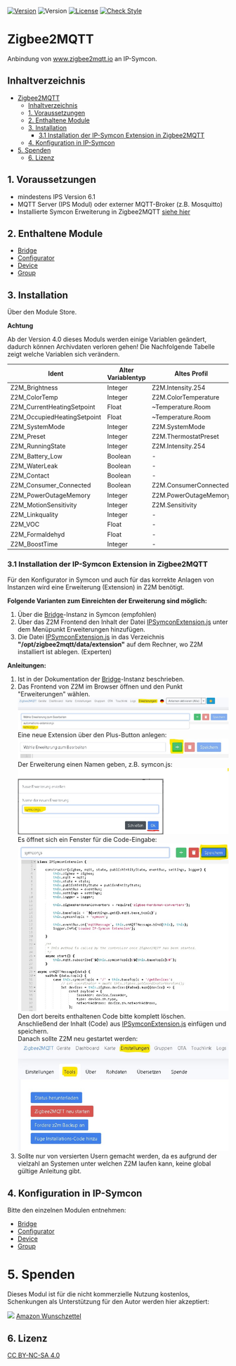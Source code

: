 [![Version](https://img.shields.io/badge/Symcon-PHPModul-red.svg)](https://www.symcon.de/service/dokumentation/entwicklerbereich/sdk-tools/sdk-php/)
![Version](https://img.shields.io/badge/Symcon%20Version-6.1%20%3E-blue.svg)
[![License](https://img.shields.io/badge/License-CC%20BY--NC--SA%204.0-green.svg)](https://creativecommons.org/licenses/by-nc-sa/4.0/)
[![Check Style](https://github.com/Schnittcher/IPS-Zigbee2MQTT/workflows/Check%20Style/badge.svg)](https://github.com/Schnittcher/IPS-Zigbee2MQTT/actions)

# Zigbee2MQTT
   Anbindung von www.zigbee2mqtt.io an IP-Symcon.

   ## Inhaltverzeichnis
- [Zigbee2MQTT](#zigbee2mqtt)
  - [Inhaltverzeichnis](#inhaltverzeichnis)
  - [1. Voraussetzungen](#1-voraussetzungen)
  - [2. Enthaltene Module](#2-enthaltene-module)
  - [3. Installation](#3-installation)
    - [3.1 Installation der IP-Symcon Extension in Zigbee2MQTT](#31-installation-der-ip-symcon-extension-in-zigbee2mqtt)
  - [4. Konfiguration in IP-Symcon](#4-konfiguration-in-ip-symcon)
- [5. Spenden](#5-spenden)
  - [6. Lizenz](#6-lizenz)

## 1. Voraussetzungen

* mindestens IPS Version 6.1
* MQTT Server (IPS Modul) oder externer MQTT-Broker (z.B. Mosquitto)
* Installierte Symcon Erweiterung in Zigbee2MQTT [siehe hier](#31-installation-der-ip-symcon-extension-in-zigbee2mqtt)


## 2. Enthaltene Module

* [Bridge](Bridge/README.md)
* [Configurator](Configurator/README.md)
* [Device](Device/README.md)
* [Group](Group/README.md)

## 3. Installation
Über den Module Store.

**Achtung**

Ab der Version 4.0 dieses Moduls werden einige Variablen geändert, dadurch können Archivdaten verloren gehen!
Die Nachfolgende Tabelle zeigt welche Variablen sich verändern.


Ident | Alter Variablentyp | Altes Profil | Neuer Variablentyp | Neues Profil |
------------ | ------------- | ------------ | ------------- | -------------
Z2M_Brightness | Integer | Z2M.Intensity.254 | variabel | Integer
Z2M_ColorTemp | Integer | Z2M.ColorTemperature | variabel | Integer
Z2M_CurrentHeatingSetpoint | Float | ~Temperature.Room | variabel | Float
Z2M_OccupiedHeatingSetpoint | Float | ~Temperature.Room | variabel | Float
Z2M_SystemMode | Integer | Z2M.SystemMode | variabel | String
Z2M_Preset | Integer | Z2M.ThermostatPreset | variabel | String
Z2M_RunningState | Integer | Z2M.Intensity.254 | variabel | String
Z2M_Battery_Low | Boolean | - | ~Battery | Boolean
Z2M_WaterLeak | Boolean | - | ~Alert | Integer
Z2M_Contact | Boolean | - | ~Window.Reversed | Boolean
Z2M_Consumer_Connected | Boolean | Z2M.ConsumerConnected | variabel | Boolean
Z2M_PowerOutageMemory | Integer | Z2M.PowerOutageMemory | variabel | variabel
Z2M_MotionSensitivity | Integer | Z2M.Sensitivity | variabel | String
Z2M_Linkquality | Integer | - | variabel | Integer
Z2M_VOC | Float | - | variabel | Integer
Z2M_Formaldehyd | Float | - | variabel | Integer
Z2M_BoostTime | Integer | - | variabel | Integer

### 3.1 Installation der IP-Symcon Extension in Zigbee2MQTT

Für den Konfigurator in Symcon und auch für das korrekte Anlagen von Instanzen wird eine Erweiterung (Extension) in Z2M benötigt.

**Folgende Varianten zum Einreichten der Erweiterung sind möglich:**  

1. Über die [Bridge](Bridge/README.md)-Instanz in Symcon (empfohlen)
2. Über das Z2M Frontend den Inhalt der Datei [IPSymconExtension.js](libs/IPSymconExtension.js) unter dem Menüpunkt Erweiterungen hinzufügen.
3.  Die Datei [IPSymconExtension.js](libs/IPSymconExtension.js) in das Verzeichnis **"/opt/zigbee2mqtt/data/extension"** auf dem Rechner, wo Z2M installiert ist ablegen. (Experten)
   
**Anleitungen:**  

1. Ist in der Dokumentation der [Bridge](Bridge/README.md)-Instanz beschrieben.  
2. Das Frontend von Z2M im Browser öffnen und den Punkt "Erweiterungen" wählen.  
   ![Erweiterungen](/docs/pictures/Erweiterung_Z2M.jpg)  
   Eine neue Extension über den Plus-Button anlegen:  
   ![Erweiterungen](/docs/pictures/Erweiterung_erstellen_1.jpg)  
   Der Erweiterung einen Namen geben, z.B. symcon.js:  
   ![Erweiterung erstellen](/docs/pictures/Erweiterung_erstellen.jpg)  
   Es öffnet sich ein Fenster für die Code-Eingabe:  
   ![Code Eingabe](/docs/pictures/Erweiterung_code.jpg)  
   Den dort bereits enthaltenen Code bitte komplett löschen.  
   Anschließend der Inhalt (Code) aus [IPSymconExtension.js](libs/IPSymconExtension.js) einfügen und speichern.  
   Danach sollte Z2M neu gestartet werden:  
   ![Code Eingabe](/docs/pictures/Erweiterung_neustart.jpg)  
3. Sollte nur von versierten Usern gemacht werden, da es aufgrund der vielzahl an Systemen unter welchen Z2M laufen kann, keine global gültige Anleitung gibt.  

## 4. Konfiguration in IP-Symcon
Bitte den einzelnen Modulen entnehmen:

* [Bridge](Bridge/README.md)
* [Configurator](Configurator/README.md)
* [Device](Device/README.md)
* [Group](Group/README.md)

# 5. Spenden

Dieses Modul ist für die nicht kommerzielle Nutzung kostenlos, Schenkungen als Unterstützung für den Autor werden hier akzeptiert:

<a href="https://www.paypal.com/cgi-bin/webscr?cmd=_s-xclick&hosted_button_id=EK4JRP87XLSHW" target="_blank"><img src="https://www.paypalobjects.com/de_DE/DE/i/btn/btn_donate_LG.gif" border="0" /></a> <a href="https://www.amazon.de/hz/wishlist/ls/3JVWED9SZMDPK?ref_=wl_share" target="_blank">Amazon Wunschzettel</a>

## 6. Lizenz

[CC BY-NC-SA 4.0](https://creativecommons.org/licenses/by-nc-sa/4.0/)